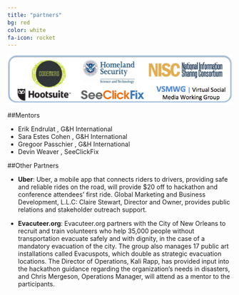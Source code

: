 ```yaml
---
title: "partners"
bg: red
color: white
fa-icon: rocket
---
```

<div>

  <img class="row full column"  src="/img/disasterTech_sponsors.png" alt="sponsors" title="sponsors" />

</div>

##Mentors
- Erik Endrulat [<i class="fa fa-github"></i>](https://github.com/eendrulat), G&H International [<i class="fa fa-twitter"></i>](https://twitter.com/eendrulat) [<i class="fa fa-envelope-square"></i>](mailto::eendrulat@ghinternational.com)
- Sara Estes Cohen [<i class="fa fa-twitter"></i>](https://twitter.com/saraestescohen), G&H International [<i class="fa fa-envelope-square"></i>](mailto::scohen@ghinternational.com)
- Gregoor Passchier [<i class="fa fa-twitter"></i>](https://twitter.com/_NISC), G&H International [<i class="fa fa-envelope-square"></i>](mailto::apasschier@ghinternational.com)
- Devin Weaver [<i class="fa fa-github"></i>](https://github.com/sukima) [<i class="fa fa-twitter"></i>](https://twitter.com/sukima), SeeClickFix [<i class="fa fa-envelope-square"></i>](mailto::suki@tritarget.com)


##Other Partners
- **Uber**: Uber, a mobile app that connects riders to drivers, providing safe and reliable rides on the road, will provide $20 off to hackathon and conference attendees’ first ride. Global Marketing and Business Development, L.L.C: Claire Stewart, Director and Owner, provides public relations and stakeholder outreach support.

- **Evacuteer.org**: Evacuteer.org partners with the City of New Orleans to recruit and train volunteers who help 35,000 people without transportation evacuate safely and with dignity, in the case of a mandatory evacuation of the city. The group also manages 17 public art installations called Evacuspots, which double as strategic evacuation locations. The Director of Operations, Kali Rapp, has provided input into the hackathon guidance regarding the organization’s needs in disasters, and Chris Mergeson, Operations Manager, will attend as a mentor to the participants.

